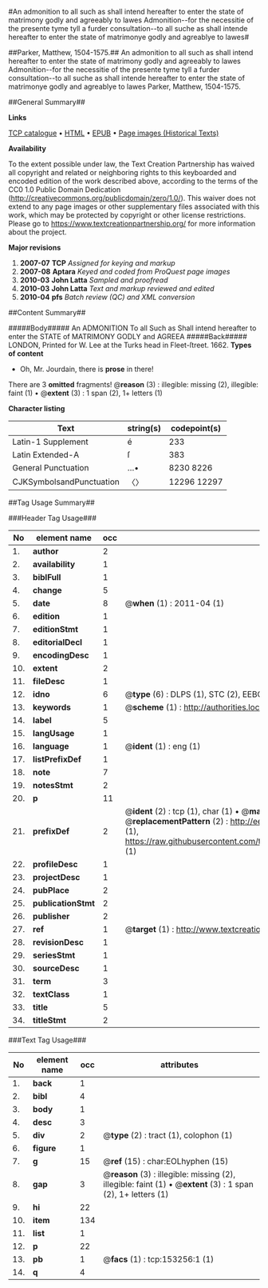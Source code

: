 #An admonition to all such as shall intend hereafter to enter the state of matrimony godly and agreeably to lawes Admonition--for the necessitie of the presente tyme tyll a furder consultation--to all suche as shall intende hereafter to enter the state of matrimonye godly and agreablye to lawes#

##Parker, Matthew, 1504-1575.##
An admonition to all such as shall intend hereafter to enter the state of matrimony godly and agreeably to lawes
Admonition--for the necessitie of the presente tyme tyll a furder consultation--to all suche as shall intende hereafter to enter the state of matrimonye godly and agreablye to lawes
Parker, Matthew, 1504-1575.

##General Summary##

**Links**

[TCP catalogue](http://www.ota.ox.ac.uk/tcp/)  • 
[HTML](http://tei.it.ox.ac.uk/tcp/Texts-HTML/free/A91/A91427.html)  • 
[EPUB](http://tei.it.ox.ac.uk/tcp/Texts-EPUB/free/A91/A91427.epub) • 
[Page images (Historical Texts)](https://historicaltexts.jisc.ac.uk/eebo-99899382e)

**Availability**

To the extent possible under law, the Text Creation Partnership has waived all copyright and related or neighboring rights to this keyboarded and encoded edition of the work described above, according to the terms of the CC0 1.0 Public Domain Dedication (http://creativecommons.org/publicdomain/zero/1.0/). This waiver does not extend to any page images or other supplementary files associated with this work, which may be protected by copyright or other license restrictions. Please go to https://www.textcreationpartnership.org/ for more information about the project.

**Major revisions**

1. __2007-07__ __TCP__ *Assigned for keying and markup*
1. __2007-08__ __Aptara__ *Keyed and coded from ProQuest page images*
1. __2010-03__ __John Latta__ *Sampled and proofread*
1. __2010-03__ __John Latta__ *Text and markup reviewed and edited*
1. __2010-04__ __pfs__ *Batch review (QC) and XML conversion*

##Content Summary##

#####Body#####
An
ADMONITION
To all Such as
Shall intend
hereafter to
enter the
STATE
of
MATRIMONY
GODLY
and
AGREEA
#####Back#####
LONDON, Printed for W. Lee at the Turks head in Fleet-ſtreet. 1662.
**Types of content**

  * Oh, Mr. Jourdain, there is **prose** in there!

There are 3 **omitted** fragments! 
 @__reason__ (3) : illegible: missing (2), illegible: faint (1)  •  @__extent__ (3) : 1 span (2), 1+ letters (1)

**Character listing**


|Text|string(s)|codepoint(s)|
|---|---|---|
|Latin-1 Supplement|é|233|
|Latin Extended-A|ſ|383|
|General Punctuation|…•|8230 8226|
|CJKSymbolsandPunctuation|〈〉|12296 12297|

##Tag Usage Summary##

###Header Tag Usage###

|No|element name|occ|attributes|
|---|---|---|---|
|1.|__author__|2||
|2.|__availability__|1||
|3.|__biblFull__|1||
|4.|__change__|5||
|5.|__date__|8| @__when__ (1) : 2011-04 (1)|
|6.|__edition__|1||
|7.|__editionStmt__|1||
|8.|__editorialDecl__|1||
|9.|__encodingDesc__|1||
|10.|__extent__|2||
|11.|__fileDesc__|1||
|12.|__idno__|6| @__type__ (6) : DLPS (1), STC (2), EEBO-CITATION (1), PROQUEST (1), VID (1)|
|13.|__keywords__|1| @__scheme__ (1) : http://authorities.loc.gov/ (1)|
|14.|__label__|5||
|15.|__langUsage__|1||
|16.|__language__|1| @__ident__ (1) : eng (1)|
|17.|__listPrefixDef__|1||
|18.|__note__|7||
|19.|__notesStmt__|2||
|20.|__p__|11||
|21.|__prefixDef__|2| @__ident__ (2) : tcp (1), char (1)  •  @__matchPattern__ (2) : ([0-9\-]+):([0-9IVX]+) (1), (.+) (1)  •  @__replacementPattern__ (2) : http://eebo.chadwyck.com/downloadtiff?vid=$1&page=$2 (1), https://raw.githubusercontent.com/textcreationpartnership/Texts/master/tcpchars.xml#$1 (1)|
|22.|__profileDesc__|1||
|23.|__projectDesc__|1||
|24.|__pubPlace__|2||
|25.|__publicationStmt__|2||
|26.|__publisher__|2||
|27.|__ref__|1| @__target__ (1) : http://www.textcreationpartnership.org/docs/. (1)|
|28.|__revisionDesc__|1||
|29.|__seriesStmt__|1||
|30.|__sourceDesc__|1||
|31.|__term__|3||
|32.|__textClass__|1||
|33.|__title__|5||
|34.|__titleStmt__|2||


###Text Tag Usage###

|No|element name|occ|attributes|
|---|---|---|---|
|1.|__back__|1||
|2.|__bibl__|4||
|3.|__body__|1||
|4.|__desc__|3||
|5.|__div__|2| @__type__ (2) : tract (1), colophon (1)|
|6.|__figure__|1||
|7.|__g__|15| @__ref__ (15) : char:EOLhyphen (15)|
|8.|__gap__|3| @__reason__ (3) : illegible: missing (2), illegible: faint (1)  •  @__extent__ (3) : 1 span (2), 1+ letters (1)|
|9.|__hi__|22||
|10.|__item__|134||
|11.|__list__|1||
|12.|__p__|22||
|13.|__pb__|1| @__facs__ (1) : tcp:153256:1 (1)|
|14.|__q__|4||
